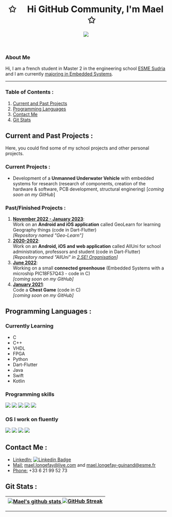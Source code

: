 
<br>
<p align="center">
    <h1 align="center">✩ &emsp;Hi GitHub Community, I'm Mael &emsp; ✩</h1>
</p>
<p align="center">
    <img src="https://readme-typing-svg.herokuapp.com/?lines=Welcome+to+my+profile!;→+Have+a+look+around+←&font=Fira%20Code&color=%FFEB5454&center=true&width=280&height=60">
</p>
<br>

<!-- # Hi GitHub Community, I'm Mael 👋 -->

<!-- Docs for Readme APi display -->
<!-- https://github.com/anuraghazra/github-readme-stats -->

### About Me

Hi, I am a french student in Master 2 in the engineering school [ESME Sudria](https://www.esme.fr) and I am currently [majoring in Embedded Systems](https://www.esme.fr/formation-ingenieur/ingenieur-innovation/#systmes-embarqus).

-------------------------------------

### Table of Contents :
1. [Current and Past Projects](#projects)
2. [Programming Languages](#programming-languages)
3. [Contact Me](#contact)
4. [Git Stats](#git-stats)

<a name="projects"></a>
-------------------------------------



## Current and Past Projects :

Here, you could find some of my school projects and other personal projects.

### Current Projects :
- Development of a **Unmanned Underwater Vehicle** with embedded systems for research (research of components, creation of the hardware & software, PCB development, structural enginering) [*coming soon on my GitHub*]

### Past/Finished Projects :
1. **<ins>November 2022 - January 2023</ins>**:   
Work on an **Android and iOS application** called GeoLearn for learning Geography things (code in Dart-Flutter)   
*[Repository named "Geo-Learn"]*
2. **<ins>2020-2022</ins>**:   
Work on an **Android, iOS and web application** called AllUni for school administration, professors and student (code in Dart-Flutter)   
*[Repository named "AllUni" in [2.SE! Organisation](https://github.com/2-SE)]*
3. **<ins>June 2022</ins>**:   
Working on a small **connected greenhouse** (Embedded Systems with a microship PIC18F57Q43 - code in C)   
*[coming soon on my GitHub]*
4. **<ins>January 2021</ins>**:   
Code a **Chest Game** (code in C)   
*[coming soon on my GitHub]*


<a name="programming-languages"></a>
-------------------------------------


## Programming Languages :

### Currently Learning

- C
- C++
- VHDL
- FPGA
- Python
- Dart-Flutter
- Java
- Swift
- Kotlin

### Programming skills

<p align="left">
    <img src="https://img.shields.io/badge/C-239120?style=for-the-badge&logo=c&logoColor=white">
    <img src="https://img.shields.io/badge/Java-1072EE?style=for-the-badge&logo=Java&logoColor=white">
    <img src="https://img.shields.io/badge/Python-3776AB?style=for-the-badge&logo=python&logoColor=white">
    <img src="https://img.shields.io/badge/VHDL-1072EE?style=for-the-badge&logo=VHDL&logoColor=white">
    <img src="https://img.shields.io/badge/FPGA-1072EE?style=for-the-badge&logo=FPGA&logoColor=white">
</p>

### OS I work on fluently 
<p align="left">
    <img src="https://img.shields.io/badge/Windows-0078D6?style=for-the-badge&logo=windows&logoColor=white">
    <img src="https://img.shields.io/badge/Mac-9C9C9C?style=for-the-badge&logo=mac&logoColor=white">
    <img src="https://img.shields.io/badge/Linux-FF4500?style=for-the-badge&logo=linux&logoColor=white">
    <img src="https://img.shields.io/badge/Debian-BB0039?style=for-the-badge&logo=debian&logoColor=white">
</p>


<a name="contact"></a>
-------------------------------------


## Contact Me :

- <ins>LinkedIn:</ins> [![Linkedin Badge](https://img.shields.io/badge/LinkedIn-0077B5?style=for-the-badge&logo=linkedin&logoColor=white)](https://www.linkedin.com/in/mael-longefay-guinand/)
- <ins>Mail:</ins> mael.longefay@live.com and mael.longefay-guinand@esme.fr
- <ins>Phone:</ins> +33 6 21 99 52 73


<a name="git-stats"></a>
-------------------------------------


## Git Stats :

| <a href="https://github.com/LongefayGuinand-Mael/"><img align="center" src="https://github-readme-stats.vercel.app/api?username=LongefayGuinand-Mael&show_icons=true&include_all_commits=true&theme=buefy&hide_border=true" alt="Mael's github stats" /> [![GitHub Streak](https://github-readme-streak-stats.herokuapp.com?user=LongefayGuinand-Mael&theme=buefy&hide_border=true&border_radius=5&fire=EB5454)](https://github.com/LongefayGuinand-Mael/)</a> |
| ------------- |

<!-- A mettre plus tard quand j'aurais les github en public 🤖 -->
<!--
| <a href="https://github.com/LongefayGuinand-Mael/"><img align="center" src="https://github-readme-stats.vercel.app/api?username=LongefayGuinand-Mael&show_icons=true&include_all_commits=true&theme=buefy&hide_border=true" alt="Mael's github stats" /> [![GitHub Streak](https://github-readme-streak-stats.herokuapp.com/?user=LongefayGuinand-Mael&theme=buefy&hide_border=true)](https://github.com/LongefayGuinand-Mael/)</a> | <a href="https://github.com/LongefayGuinand-Mael/"><img align="center" src="https://github-readme-stats.vercel.app/api/top-langs/?username=LongefayGuinand-Mael&theme=buefy&hide_border=true" /></a> |
| ------------- | ------------- |
-->

-------------------------------------








<!--
**LongefayGuinand-Mael/LongefayGuinand-Mael** is a ✨ _special_ ✨ repository because its `README.md` (this file) appears on your GitHub profile.

Here are some ideas to get you started:

- 🔭 I’m currently working on ...
- 🌱 I’m currently learning ...
- 👯 I’m looking to collaborate on ...
- 🤔 I’m looking for help with ...
- 💬 Ask me about ...
- 📫 How to reach me: ...
- 😄 Pronouns: ...
- ⚡ Fun fact: ...
-->
